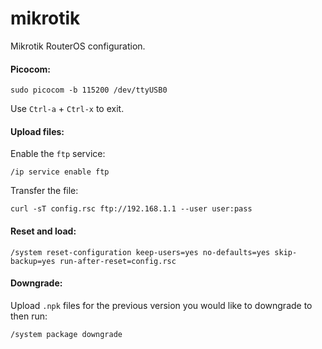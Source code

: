 # mikrotik

Mikrotik RouterOS configuration.

#### Picocom:

```
sudo picocom -b 115200 /dev/ttyUSB0
```

Use `Ctrl-a` + `Ctrl-x` to exit.

#### Upload files:

Enable the `ftp` service:

```
/ip service enable ftp
```

Transfer the file:

```
curl -sT config.rsc ftp://192.168.1.1 --user user:pass
```

#### Reset and load:

```
/system reset-configuration keep-users=yes no-defaults=yes skip-backup=yes run-after-reset=config.rsc
```

#### Downgrade:

Upload `.npk` files for the previous version you would like to downgrade to then run:
```
/system package downgrade
```
